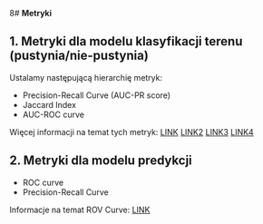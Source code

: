 8# **Metryki**

## **1. Metryki dla modelu klasyfikacji terenu (pustynia/nie-pustynia)**

Ustalamy następującą hierarchię metryk:
    

* Precision-Recall Curve (AUC-PR score)
* Jaccard Index
* AUC-ROC curve

Więcej informacji na temat tych metryk: 
[LINK](https://medium.com/@douglaspsteen/precision-recall-curves-d32e5b290248)
[LINK2](https://towardsdatascience.com/understanding-auc-roc-curve-68b2303cc9c5)
[LINK3](https://juandelacalle.medium.com/how-and-why-i-switched-from-the-roc-curve-to-the-precision-recall-curve-to-analyze-my-imbalanced-6171da91c6b8)
[LINK4](https://medium.com/@mayurdhvajsinhjadeja/jaccard-similarity-34e2c15fb524)

##  2. Metryki dla modelu predykcji 

 * ROC curve
 * Precision-Recall Curve

Informacje na temat ROV Curve: [LINK](https://medium.com/analytics-vidhya/what-is-roc-curve-1f776103c998)
